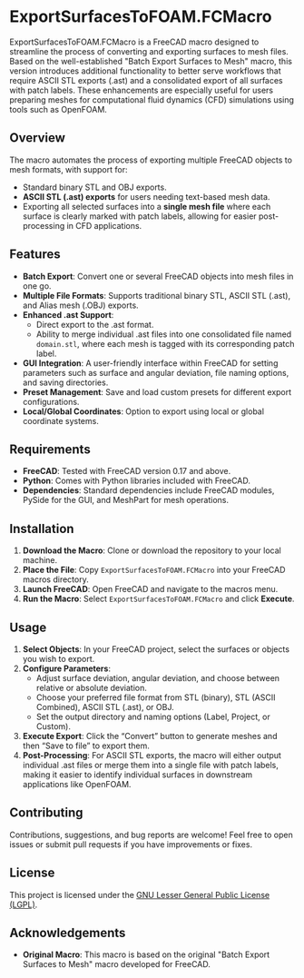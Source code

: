 # ExportSurfacesToFOAM.FCMacro

ExportSurfacesToFOAM.FCMacro is a FreeCAD macro designed to streamline the process of converting and exporting surfaces to mesh files. Based on the well-established "Batch Export Surfaces to Mesh" macro, this version introduces additional functionality to better serve workflows that require ASCII STL exports (.ast) and a consolidated export of all surfaces with patch labels. These enhancements are especially useful for users preparing meshes for computational fluid dynamics (CFD) simulations using tools such as OpenFOAM.

## Overview

The macro automates the process of exporting multiple FreeCAD objects to mesh formats, with support for:

- Standard binary STL and OBJ exports.
- **ASCII STL (.ast) exports** for users needing text-based mesh data.
- Exporting all selected surfaces into a **single mesh file** where each surface is clearly marked with patch labels, allowing for easier post-processing in CFD applications.

## Features

- **Batch Export**: Convert one or several FreeCAD objects into mesh files in one go.
- **Multiple File Formats**: Supports traditional binary STL, ASCII STL (.ast), and Alias mesh (.OBJ) exports.
- **Enhanced .ast Support**:
    - Direct export to the .ast format.
    - Ability to merge individual .ast files into one consolidated file named `domain.stl`, where each mesh is tagged with its corresponding patch label.
- **GUI Integration**: A user-friendly interface within FreeCAD for setting parameters such as surface and angular deviation, file naming options, and saving directories.
- **Preset Management**: Save and load custom presets for different export configurations.
- **Local/Global Coordinates**: Option to export using local or global coordinate systems.

## Requirements

- **FreeCAD**: Tested with FreeCAD version 0.17 and above.
- **Python**: Comes with Python libraries included with FreeCAD.
- **Dependencies**: Standard dependencies include FreeCAD modules, PySide for the GUI, and MeshPart for mesh operations.

## Installation

1. **Download the Macro**: Clone or download the repository to your local machine.
2. **Place the File**: Copy `ExportSurfacesToFOAM.FCMacro` into your FreeCAD macros directory.
3. **Launch FreeCAD**: Open FreeCAD and navigate to the macros menu.
4. **Run the Macro**: Select `ExportSurfacesToFOAM.FCMacro` and click **Execute**.

## Usage

1. **Select Objects**: In your FreeCAD project, select the surfaces or objects you wish to export.
2. **Configure Parameters**:
    - Adjust surface deviation, angular deviation, and choose between relative or absolute deviation.
    - Choose your preferred file format from STL (binary), STL (ASCII Combined), ASCII STL (.ast), or OBJ.
    - Set the output directory and naming options (Label, Project, or Custom).
3. **Execute Export**: Click the “Convert” button to generate meshes and then “Save to file” to export them.
4. **Post-Processing**: For ASCII STL exports, the macro will either output individual .ast files or merge them into a single file with patch labels, making it easier to identify individual surfaces in downstream applications like OpenFOAM.

## Contributing

Contributions, suggestions, and bug reports are welcome! Feel free to open issues or submit pull requests if you have improvements or fixes.

## License

This project is licensed under the [GNU Lesser General Public License (LGPL)](https://www.gnu.org/licenses/lgpl-3.0.html).

## Acknowledgements

- **Original Macro**: This macro is based on the original "Batch Export Surfaces to Mesh" macro developed for FreeCAD.
